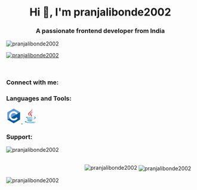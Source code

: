 <h1 align="center">Hi 👋, I'm pranjalibonde2002</h1>
<h3 align="center">A passionate frontend developer from India</h3>

<p align="left"> <img src="https://komarev.com/ghpvc/?username=pranjalibonde2002&label=Profile%20views&color=0e75b6&style=flat" alt="pranjalibonde2002" /> </p>

<p align="left"> <a href="https://github.com/ryo-ma/github-profile-trophy"><img src="https://github-profile-trophy.vercel.app/?username=pranjalibonde2002" alt="pranjalibonde2002" /></a> </p>

<p align="left"> <a href="https://twitter.com/" target="blank"><img src="https://img.shields.io/twitter/follow/?logo=twitter&style=for-the-badge" alt="" /></a> </p>

<h3 align="left">Connect with me:</h3>
<p align="left">
</p>

<h3 align="left">Languages and Tools:</h3>
<p align="left"> <a href="https://www.cprogramming.com/" target="_blank" rel="noreferrer"> <img src="https://raw.githubusercontent.com/devicons/devicon/master/icons/c/c-original.svg" alt="c" width="40" height="40"/> </a> <a href="https://www.java.com" target="_blank" rel="noreferrer"> <img src="https://raw.githubusercontent.com/devicons/devicon/master/icons/java/java-original.svg" alt="java" width="40" height="40"/> </a> </p>

<h3 align="left">Support:</h3>
<p><a href="https://www.buymeacoffee.com/pranjalibonde2002"> <img align="left" src="https://cdn.buymeacoffee.com/buttons/v2/default-yellow.png" height="50" width="210" alt="pranjalibonde2002" /></a></p><br><br>

<p><img align="left" src="https://github-readme-stats.vercel.app/api/top-langs?username=pranjalibonde2002&show_icons=true&locale=en&layout=compact" alt="pranjalibonde2002" /></p>

<p>&nbsp;<img align="center" src="https://github-readme-stats.vercel.app/api?username=pranjalibonde2002&show_icons=true&locale=en" alt="pranjalibonde2002" /></p>

<p><img align="center" src="https://github-readme-streak-stats.herokuapp.com/?user=pranjalibonde2002&" alt="pranjalibonde2002" /></p>
